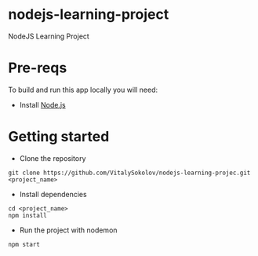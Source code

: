 # nodejs-learning-project
NodeJS Learning Project

# Pre-reqs
To build and run this app locally you will need:
- Install [Node.js](https://nodejs.org/en/)

# Getting started
- Clone the repository
```
git clone https://github.com/VitalySokolov/nodejs-learning-projec.git <project_name>
```
- Install dependencies
```
cd <project_name>
npm install
```
- Run the project with nodemon
```
npm start
```
